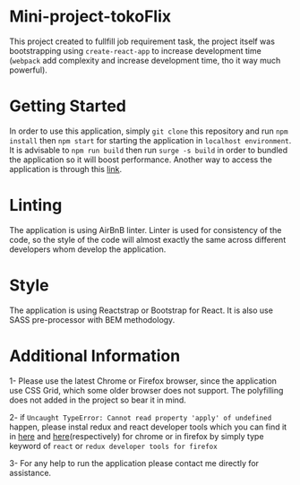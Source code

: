 # Mini-project-tokoFlix

This project created to fullfill job requirement task, the project itself was bootstrapping using `create-react-app` to increase development time (`webpack` add complexity and increase development time, tho it way much powerful).

# Getting Started
In order to use this application, simply `git clone` this repository and run `npm install` then `npm start` for starting the application in `localhost environment`. It is advisable to `npm run build` then run `surge -s build` in order to bundled the application so it will boost performance. Another way to access the application is through this [link](https://suspicious-lewin-1869a5.netlify.com/).

# Linting

The application is using AirBnB linter. Linter is used for consistency of the code, so the style of the code will almost exactly the same across different developers whom develop the application.

# Style

The application is using Reactstrap or Bootstrap for React. It is also use SASS pre-processor with BEM methodology.

# Additional Information

1- Please use the latest Chrome or Firefox browser, since the application use CSS Grid, which some older browser does not support. The polyfilling does not added in the project so bear it in mind.

2- if `Uncaught TypeError: Cannot read property 'apply' of undefined` happen, please instal redux and react developer tools which you can find it in [here](https://chrome.google.com/webstore/detail/redux-devtools/lmhkpmbekcpmknklioeibfkpmmfibljd?hl=en) and [here](https://chrome.google.com/webstore/detail/react-developer-tools/fmkadmapgofadopljbjfkapdkoienihi)(respectively) for chrome or in firefox by simply type keyword of `react` or `redux developer tools for firefox`

3- For any help to run the application please contact me directly for assistance. 
